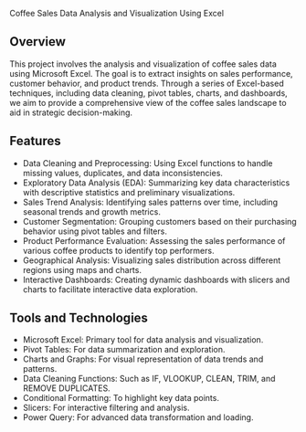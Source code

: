 Coffee Sales Data Analysis and Visualization Using Excel

## Overview
This project involves the analysis and visualization of coffee sales data using Microsoft Excel. The goal is to extract insights on sales performance, customer behavior, and product trends. Through a series of Excel-based techniques, including data cleaning, pivot tables, charts, and dashboards, we aim to provide a comprehensive view of the coffee sales landscape to aid in strategic decision-making.

## Features
  *  Data Cleaning and Preprocessing: Using Excel functions to handle missing values, duplicates, and data inconsistencies.
  * Exploratory Data Analysis (EDA): Summarizing key data characteristics with descriptive statistics and preliminary visualizations.
  * Sales Trend Analysis: Identifying sales patterns over time, including seasonal trends and growth metrics.
  * Customer Segmentation: Grouping customers based on their purchasing behavior using pivot tables and filters.
  * Product Performance Evaluation: Assessing the sales performance of various coffee products to identify top performers.
  * Geographical Analysis: Visualizing sales distribution across different regions using maps and charts.
  * Interactive Dashboards: Creating dynamic dashboards with slicers and charts to facilitate interactive data exploration.

## Tools and Technologies
  * Microsoft Excel: Primary tool for data analysis and visualization.
  * Pivot Tables: For data summarization and exploration.
  * Charts and Graphs: For visual representation of data trends and patterns.
  * Data Cleaning Functions: Such as IF, VLOOKUP, CLEAN, TRIM, and REMOVE DUPLICATES.
  * Conditional Formatting: To highlight key data points.
  * Slicers: For interactive filtering and analysis.
  * Power Query: For advanced data transformation and loading.

